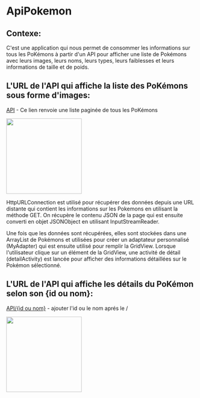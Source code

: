 # ApiPokemon
## Contexe:
C'est une application qui nous permet de consommer les informations sur tous les PoKémons à partir d'un API  pour afficher une liste de Pokémons avec leurs images, leurs noms, leurs types, leurs faiblesses et leurs informations de taille et de poids.

## L'URL de l'API qui affiche la liste des PoKémons sous forme d'images: 
[API](https://pokeapi.co/api/v2/pokemon/) - Ce lien renvoie une liste paginée de tous les PoKémons

<img src="https://user-images.githubusercontent.com/81178741/230798484-6d7f94ab-8fbe-4088-9014-4abd6a158a04.jpeg" width=200>

HttpURLConnection est utilisé pour récupérer des données depuis une URL distante qui contient les informations sur les Pokemons en utilisant la méthode GET. 
On récupère le contenu JSON de la page qui est ensuite converti en objet JSONObject en utilisant InputStreamReader. 

Une fois que les données sont récupérées, elles sont stockées dans une ArrayList de Pokémons et utilisées pour créer un adaptateur personnalisé (MyAdapter) qui est ensuite utilisé pour remplir la GridView. Lorsque l'utilisateur clique sur un élément de la GridView, une activité de détail (detailActivity) est lancée pour afficher des informations détaillées sur le Pokémon sélectionné.
## L'URL de l'API qui affiche les détails du PoKémon selon son {id ou nom}: 
[API/{id ou nom}](https://pokeapi.co/api/v2/pokemon/) - ajouter l'id ou le nom aprés le /

<img src="https://user-images.githubusercontent.com/81178741/230798573-a3d5969f-037c-45d5-a347-2f5ea5089a6b.jpeg" width=200>


